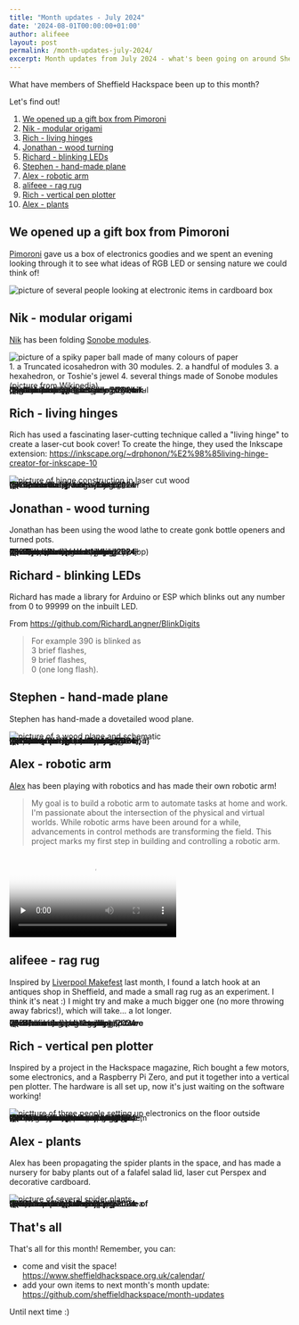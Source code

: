```yaml
---
title: "Month updates - July 2024"
date: '2024-08-01T00:00:00+01:00'
author: alifeee
layout: post
permalink: /month-updates-july-2024/
excerpt: Month updates from July 2024 - what's been going on around Sheffield Hackspace?
---
```

<style>
.gallery p {
  margin: 0;
}
.gallery {
  line-height: 0;
  column-count: 2;
  column-gap: 0px;
}
p:has(img), .gallery {
  margin: 0;
}
.gallery img {
  width: 100% !important;
  height: auto !important;
}
</style>

What have members of Sheffield Hackspace been up to this month?

Let's find out!

1. [We opened up a gift box from Pimoroni](#we-opened-up-a-gift-box-from-pimoroni)
2. [Nik - modular origami](#nik---modular-origami)
3. [Rich - living hinges](#rich---living-hinges)
4. [Jonathan - wood turning](#jonathan---wood-turning)
5. [Richard - blinking LEDs](#richard---blinking-leds)
6. [Stephen - hand-made plane](#stephen---hand-made-plane)
7. [Alex - robotic arm](#alex---robotic-arm)
8. [alifeee - rag rug](#alifeee---rag-rug)
9. [Rich - vertical pen plotter](#rich---vertical-pen-plotter)
10. [Alex - plants](#alex---plants)

## We opened up a gift box from Pimoroni

[Pimoroni](https://pimoroni.com/) gave us a box of electronics goodies and we spent an evening looking through it to see what ideas of RGB LED or sensing nature we could think of!

![picture of several people looking at electronic items in cardboard box]({{site.baseurl}}/assets/blog/2024-08-01-month-updates-july-2024/pimoroni-box.webp)

## Nik - modular origami

[Nik](https://twitter.com/NNNenov) has been folding [Sonobe modules](https://www.polypompholyx.com/2017/01/modularorigami/).

![picture of a spiky paper ball made of many colours of paper]({{site.baseurl}}/assets/blog/2024-08-01-month-updates-july-2024/nik-origami-3.webp)

<figcaption>
1. a Truncated icosahedron with 30 modules.
2. a handful of modules
3. a hexahedron, or Toshie's jewel
4. several things made of Sonobe modules (picture from Wikipedia)
</figcaption>

<figure class="gallery" markdown="1">
![picture of a stack of folded colourful modules]({{site.baseurl}}/assets/blog/2024-08-01-month-updates-july-2024/nik-origami-2.webp)
![picture of a hexahedron]({{site.baseurl}}/assets/blog/2024-08-01-month-updates-july-2024/nik-origami-1.webp)
![picture of several items made from triangular origami paper]({{site.baseurl}}/assets/blog/2024-08-01-month-updates-july-2024/nik-origami-4.webp)
</figure>

## Rich - living hinges

Rich has used a fascinating laser-cutting technique called a "living hinge" to create a laser-cut book cover! To create the hinge, they used the Inkscape extension: <https://inkscape.org/~drphonon/%E2%98%85living-hinge-creator-for-inkscape-10>

![picture of hinge construction in laser cut wood]({{site.baseurl}}/assets/blog/2024-08-01-month-updates-july-2024/rich-living-hinge-2.webp)

<figure class="gallery" markdown="1">
![picture of book with wooden laser cut book cover]({{site.baseurl}}/assets/blog/2024-08-01-month-updates-july-2024/rich-living-hinge-1.webp)
![picture of book with wooden laser cut book cover]({{site.baseurl}}/assets/blog/2024-08-01-month-updates-july-2024/rich-living-hinge-3.webp)
</figure>

## Jonathan - wood turning

Jonathan has been using the wood lathe to create gonk bottle openers and turned pots.

<figure class="gallery" markdown="1">
![picture of a wooden "gonk" persona, showing bottle opener]({{site.baseurl}}/assets/blog/2024-08-01-month-updates-july-2024/jonathan-wood-turning-1.webp)
![picture of a wooden pot]({{site.baseurl}}/assets/blog/2024-08-01-month-updates-july-2024/jonathan-wood-turning-3.webp)
![]({{site.baseurl}}/assets/blog/2024-08-01-month-updates-july-2024/jonathan-wood-turning-2.webp)
![picture of a wooden pot]({{site.baseurl}}/assets/blog/2024-08-01-month-updates-july-2024/jonathan-wood-turning-4.webp)
</figure>

## Richard - blinking LEDs

Richard has made a library for Arduino or ESP which blinks out any number from 0 to 99999 on the inbuilt LED.

From <https://github.com/RichardLangner/BlinkDigits>

> For example 390 is blinked as  
> 3 brief flashes,  
> 9 brief flashes,  
> 0 (one long flash).  

## Stephen - hand-made plane

Stephen has hand-made a dovetailed wood plane.

![picture of a wood plane and schematic]({{site.baseurl}}/assets/blog/2024-08-01-month-updates-july-2024/stephen-plane-1.webp)

<figure class="gallery" markdown="1">
![picture of wood plane planing wood]({{site.baseurl}}/assets/blog/2024-08-01-month-updates-july-2024/stephen-plane-2.webp)
![picture of partly made wood plane]({{site.baseurl}}/assets/blog/2024-08-01-month-updates-july-2024/stephen-plane-3.webp)
![picture of partly made wood plane, metal bit]({{site.baseurl}}/assets/blog/2024-08-01-month-updates-july-2024/stephen-plane-4.webp)
![picture of partly made wood plane, metal bit]({{site.baseurl}}/assets/blog/2024-08-01-month-updates-july-2024/stephen-plane-5.webp)
![picture of partly made wood plane, metal bit]({{site.baseurl}}/assets/blog/2024-08-01-month-updates-july-2024/stephen-plane-6.webp)
![picture of partly made wood plane, in bits, on workbench]({{site.baseurl}}/assets/blog/2024-08-01-month-updates-july-2024/stephen-plane-7.webp)
![picture of homemade wood plane]({{site.baseurl}}/assets/blog/2024-08-01-month-updates-july-2024/stephen-plane-9.webp)
![picture of homemade wood plane]({{site.baseurl}}/assets/blog/2024-08-01-month-updates-july-2024/stephen-plane-8.webp)
</figure>

## Alex - robotic arm

[Alex](https://x.com/alex_paul_kelly) has been playing with robotics and has made their own robotic arm!

> My goal is to build a robotic arm to automate tasks at home and work. I'm passionate about the intersection of the physical and virtual worlds. While robotic arms have been around for a while, advancements in control methods are transforming the field. This project marks my first step in building and controlling a robotic arm.

<video controls="" preload="none" loop="" crossorigin="anonymous" poster="{{site.baseurl}}/assets/blog/2024-08-01-month-updates-july-2024/alex-robot.webp" style="max-height: 40rem;">
  <source src="{{site.baseurl}}/assets/blog/2024-08-01-month-updates-july-2024/alex-robot.webm" type="video/webm">
</video>

## alifeee - rag rug

Inspired by [Liverpool Makefest](https://www.sheffieldhackspace.org.uk/liverpool-makefest-2024/) last month, I found a latch hook at an antiques shop in Sheffield, and made a small rag rug as an experiment. I think it's neat :) I might try and make a much bigger one (no more throwing away fabrics!), which will take... a lot longer.

<figure class="gallery" markdown="1">
![picture of a small rag rug and two latch hooks]({{site.baseurl}}/assets/blog/2024-08-01-month-updates-july-2024/alfie-rag-rug-1.webp)
![picture of bottom of a small rag rug and two latch hooks]({{site.baseurl}}/assets/blog/2024-08-01-month-updates-july-2024/alfie-rag-rug-2.webp)
</figure>

## Rich - vertical pen plotter

Inspired by a project in the Hackspace magazine, Rich bought a few motors, some electronics, and a Raspberry Pi Zero, and put it together into a vertical pen plotter. The hardware is all set up, now it's just waiting on the software working!

![pictture of three people setting up electronics on the floor outside]({{site.baseurl}}/assets/blog/2024-08-01-month-updates-july-2024/rich-pen-plotter-1.webp)

<figure class="gallery" markdown="1">
![picture of three people setting up electronics on the floor outside]({{site.baseurl}}/assets/blog/2024-08-01-month-updates-july-2024/rich-pen-plotter-3.webp)
![picture of one person setting up electronics on the floor outside]({{site.baseurl}}/assets/blog/2024-08-01-month-updates-july-2024/rich-pen-plotter-4.webp)
![picture of one person setting up electronics on a vertical wooden board]({{site.baseurl}}/assets/blog/2024-08-01-month-updates-july-2024/rich-pen-plotter-2.webp)
![picture of a vertical pen plotter, i.e., an upright wooden board with two motors attached, and a pulley system with caddy]({{site.baseurl}}/assets/blog/2024-08-01-month-updates-july-2024/rich-pen-plotter-5.webp)
</figure>

## Alex - plants

Alex has been propagating the spider plants in the space, and has made a nursery for baby plants out of a falafel salad lid, laser cut Perspex and decorative cardboard.

![picture of several spider plants]({{site.baseurl}}/assets/blog/2024-08-01-month-updates-july-2024/alex-plants-1.webp)

<figure class="gallery" markdown="1">
![picture of several spider plants in a sink]({{site.baseurl}}/assets/blog/2024-08-01-month-updates-july-2024/alex-plants-2.webp)
![picture of several spider plants]({{site.baseurl}}/assets/blog/2024-08-01-month-updates-july-2024/alex-plants-3.webp)
![picture of several spider plants in pots]({{site.baseurl}}/assets/blog/2024-08-01-month-updates-july-2024/alex-plants-4.webp)
![picture of several spider plants in pots]({{site.baseurl}}/assets/blog/2024-08-01-month-updates-july-2024/alex-plants-5.webp)
</figure>

## That's all

That's all for this month! Remember, you can:

- come and visit the space! <https://www.sheffieldhackspace.org.uk/calendar/>
- add your own items to next month's month update: <https://github.com/sheffieldhackspace/month-updates>

Until next time :)
